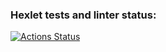 ### Hexlet tests and linter status:
[![Actions Status](https://github.com/cllmk/java-project-71/actions/workflows/hexlet-check.yml/badge.svg)](https://github.com/cllmk/java-project-71/actions)